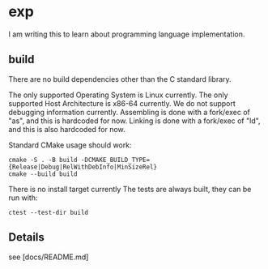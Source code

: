 # exp

I am writing this to learn about programming language implementation.

## build

There are no build dependencies other than the C standard library.

The only supported Operating System is Linux currently.
The only supported Host Architecture is x86-64 currently.
We do not support debugging information currently.
Assembling is done with a fork/exec of "as", and this is hardcoded for now.
Linking is done with a fork/exec of "ld", and this is also hardcoded for now.

Standard CMake usage should work:

    cmake -S . -B build -DCMAKE_BUILD_TYPE={Release|Debug|RelWithDebInfo|MinSizeRel}
    cmake --build build

There is no install target currently
The tests are always built, they can be run with:

    ctest --test-dir build

## Details

see [docs/README.md]
